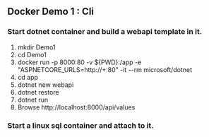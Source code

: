 ## Docker Demo 1 : Cli

### Start dotnet container and build a webapi template in it.
1. mkdir Demo1
1. cd Demo1
1. docker run -p 8000:80 -v ${PWD}:/app -e "ASPNETCORE_URLS=http://+:80" -it --rm microsoft/dotnet
1. cd app
1. dotnet new webapi
1. dotnet restore
1. dotnet run
1. Browse http://localhost:8000/api/values

### Start a linux sql container and attach to it.